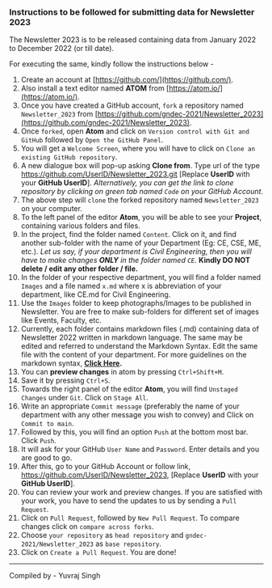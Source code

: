 ### Instructions to be followed for submitting data for Newsletter 2023

The Newsletter 2023 is to be released containing data from January 2022 to December 2022 (or till date).

For executing the same, kindly follow the instructions below -

1. Create an account at [https://github.com/](https://github.com/).
2. Also install a text editor named **ATOM** from [https://atom.io/](https://atom.io/).
3. Once you have created a GitHub account, `fork` a repository named `Newsletter_2023` from [https://github.com/gndec-2021/Newsletter_2023](https://github.com/gndec-2021/Newsletter_2023).
4. Once `forked`, open **Atom** and click on `Version control with Git and GitHub` followed by `Open the GitHub Panel`.
5. You will get a `Welcome Screen`, where you will have to click on `Clone an existing GitHub repository`.
6. A new dialogue box will pop-up asking **Clone from**. Type url of the type https://github.com/UserID/Newsletter_2023.git [Replace **UserID** with your **GitHub UserID**]. *Alternatively, you can get the link to clone repository by clicking on green tab named `Code` on your GitHub Account*.
7. The above step will `clone` the forked repository named `Newsletter_2023` on your computer.
8. To the left panel of the editor **Atom**, you will be able to see your **Project**, containing various folders and files.
9. In the project, find the folder named `Content`. Click on it, and find another sub-folder with the name of your Department (Eg: CE, CSE, ME, etc.). *Let us say, if your department is Civil Engineering, then you will have to make changes **ONLY** in the folder named `CE`.* **Kindly DO NOT delete / edit any other folder / file.**
10. In the folder of your respective department, you will find a folder named `Images` and a file named `x.md` where x is abbreviation of your department, like CE.md for Civil Engineering.
11. Use the `Images` folder to keep photographs/Images to be published in Newsletter. You are free to make sub-folders for different set of images like Events, Faculty, etc.
12. Currently, each folder contains markdown files (.md) containing data of Newsletter 2022 written in markdown language. The same may be edited and referred to understand the Markdown Syntax. Edit the same file with the content of your department. For more guidelines on the markdown syntax, **[Click Here](https://www.markdownguide.org/cheat-sheet/).**
13. You can **preview changes** in atom by pressing `Ctrl+Shift+M`.
14. Save it by pressing `Ctrl+S`.
15. Towards the right panel of the editor **Atom**, you will find `Unstaged Changes` under `Git`. Click on `Stage All`.
16. Write an appropriate `Commit message` (preferably the name of your department with any other message you wish to convey) and Click on `Commit to main`.
17. Followed by this, you will find an option `Push` at the bottom most bar. Click `Push`.
18. It will ask for your GitHub `User Name` and `Password`. Enter details and you are good to go.
19. After this, go to your GitHub Account or follow link, https://github.com/UserID/Newsletter_2023, [Replace **UserID** with your **GitHub UserID**].
20. You can review your work and preview changes. If you are satisfied with your work, you have to send the updates to us by sending a `Pull Request`.
21. Click on `Pull Request`, followed by `New Pull Request`. To compare changes click on `compare across forks`.
22. Choose `your repository` as `head repository` and `gndec-2021/Newsletter_2023` as `base repository`.
23. Click on `Create a Pull Request`. You are done!


- - -

Compiled by - Yuvraj Singh

